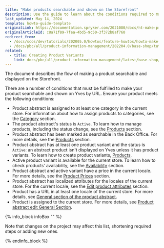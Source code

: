 ```yaml
---
title: "Make products searchable and shown on the Storefront"
description: Use the guide to learn about the conditions required to make a product searchable in the online store.
last_updated: May 14, 2024
template: howto-guide-template
originalLink: https://documentation.spryker.com/2021080/docs/ht-make-product-shown-on-frontend-by-url
originalArticleId: c8a71f89-7fea-4bd5-9c50-3f372b8af760
redirect_from:
  - /docs/scos/dev/tutorials/202005.0/howtos/feature-howtos/howto-make-a-product-searchable-and-shown-on-the-storefront.html
  - /docs/pbc/all/product-information-management/202204.0/base-shop/tutorials-and-howtos/howto-make-a-product-searchable-and-shown-on-the-storefront.html
related:
  - title: Creating Product Variants
    link: docs/pbc/all/product-information-management/latest/base-shop/manage-in-the-back-office/products/manage-product-variants/create-product-variants.html
---
```


The document describes the flow of making a product searchable and displayed on the Storefront.

There are a number of conditions that must be fulfilled to make your product searchable and shown on Yves by URL. Ensure your product meets the following conditions:

- Product abstract is assigned to at least one category in the current store. For information about how to assign products to categories, see the [Category](/docs/pbc/all/product-information-management/latest/base-shop/manage-in-the-back-office/categories/assign-products-to-categories.html) section.
- The product abstract's status is `Active`. To learn how to manage products, including the status change, see the [Products](/docs/pbc/all/product-information-management/latest/base-shop/manage-in-the-back-office/products/manage-products.html#activating-products) section.
- Product abstract has been marked as searchable in the Back Office. For more details, see the [Products](/docs/pbc/all/product-information-management/latest/base-shop/manage-in-the-back-office/products/manage-product-variants/create-product-variants.html) section.
- Product abstract has at least one product variant and the status is `Active`: an abstract product isn't displayed on Yves unless it has product variants. To learn how to create product variants, [Products](/docs/pbc/all/product-information-management/latest/base-shop/manage-in-the-back-office/products/manage-product-variants/create-product-variants.html).
- Active product variant is available for the current store. To learn how to check products' availability, see the [Availability](/docs/pbc/all/warehouse-management-system/latest/base-shop/manage-in-the-back-office/check-availability-of-products.html) section.
- Product abstract and active variant have a price in the current locale. For more details, see the [Product Prices](/docs/pbc/all/price-management/latest/base-shop/prices-feature-overview/prices-feature-overview.html) section.
- Product abstract has localized attributes for the locales of the current store. For the current locale, see the [Edit product attributes](/docs/pbc/all/product-information-management/latest/base-shop/manage-in-the-back-office/attributes/edit-product-attributes.html) section.
- Product has a URL in at least one locale of the current store. For more details, see [General section of the product abstract](/docs/pbc/all/product-information-management/latest/marketplace/manage-in-the-back-office/products/abstract-products/edit-abstract-products.html#editing-general-settings-of-an-abstract-product).
- Product is assigned to the current store. For more details, see [Product abstract edit General Section](/docs/pbc/all/product-information-management/latest/marketplace/manage-in-the-back-office/products/abstract-products/edit-abstract-products.html#reference-information-editing-general-settings-of-an-abstract-product).

{% info_block infoBox "" %}

Note that changes on the project may affect this list, shortening required steps or adding new ones.

{% endinfo_block %}
